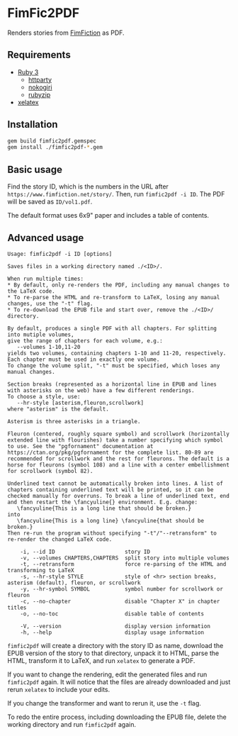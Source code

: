 # FimFic2PDF

Renders stories from [FimFiction](https://www.fimfiction.net/) as PDF.

## Requirements

* [Ruby 3](https://www.ruby-lang.org/en/)
  * [httparty](https://www.johnnunemaker.com/httparty/)
  * [nokogiri](https://nokogiri.org/)
  * [rubyzip](https://rubygems.org/gems/rubyzip)
* [xelatex](https://en.wikipedia.org/wiki/XeTeX)

## Installation

```sh
gem build fimfic2pdf.gemspec
gem install ./fimfic2pdf-*.gem
```

## Basic usage

Find the story ID, which is the numbers in the URL after `https://www.fimfiction.net/story/`. Then, run `fimfic2pdf -i ID`. The PDF will be saved as `ID/vol1.pdf`.

The default format uses 6x9" paper and includes a table of contents.

## Advanced usage

```
Usage: fimfic2pdf -i ID [options]

Saves files in a working directory named ./<ID>/.

When run multiple times:
* By default, only re-renders the PDF, including any manual changes to the LaTeX code.
* To re-parse the HTML and re-transform to LaTeX, losing any manual changes, use the "-t" flag.
* To re-download the EPUB file and start over, remove the ./<ID>/ directory.

By default, produces a single PDF with all chapters. For splitting into mutiple volumes,
give the range of chapters for each volume, e.g.:
   --volumes 1-10,11-20
yields two volumes, containing chapters 1-10 and 11-20, respectively.
Each chapter must be used in exactly one volume.
To change the volume split, "-t" must be specified, which loses any manual changes.

Section breaks (represented as a horizontal line in EPUB and lines
with asterisks on the web) have a few different renderings.
To choose a style, use:
   --hr-style [asterism,fleuron,scrollwork]
where "asterism" is the default.

Asterism is three asterisks in a triangle.

Fleuron (centered, roughly square symbol) and scrollwork (horizontally
extended line with flourishes) take a number specifying which symbol
to use. See the "pgfornament" documentation at
https://ctan.org/pkg/pgfornament for the complete list. 80-89 are
recommended for scrollwork and the rest for fleurons. The default is a
horse for fleurons (symbol 108) and a line with a center embellishment
for scrollwork (symbol 82).

Underlined text cannot be automatically broken into lines. A list of
chapters containing underlined text will be printed, so it can be
checked manually for overruns. To break a line of underlined text, end
and then restart the \fancyuline{} environment. E.g. change:
   \fancyuline{This is a long line that should be broken.}
into
   \fancyuline{This is a long line} \fancyuline{that should be broken.}
Then re-run the program without specifying "-t"/"--retransform" to
re-render the changed LaTeX code.

    -i, --id ID                      story ID
    -v, --volumes CHAPTERS,CHAPTERS  split story into multiple volumes
    -t, --retransform                force re-parsing of the HTML and transforming to LaTeX
    -s, --hr-style STYLE             style of <hr> section breaks, asterism (default), fleuron, or scrollwork
    -y, --hr-symbol SYMBOL           symbol number for scrollwork or fleuron
    -c, --no-chapter                 disable "Chapter X" in chapter titles
    -o, --no-toc                     disable table of contents

    -V, --version                    display version information
    -h, --help                       display usage information
```

`fimfic2pdf` will create a directory with the story ID as name, download the EPUB version of the story to that directory, unpack it to HTML, parse the HTML, transform it to LaTeX, and run `xelatex` to generate a PDF.

If you want to change the rendering, edit the generated files and run `fimfic2pdf` again. It will notice that the files are already downloaded and just rerun `xelatex` to include your edits.

If you change the transformer and want to rerun it, use the `-t` flag.

To redo the entire process, including downloading the EPUB file, delete the working directory and run `fimfic2pdf` again.
